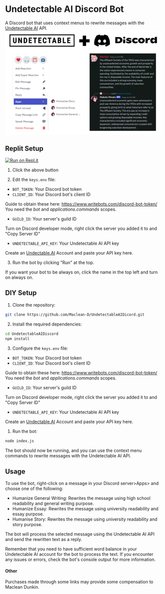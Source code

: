 # Undetectable AI Discord Bot
A Discord bot that uses context menus to rewrite messages with the [Undetectable AI](https://undetectable.ai?fpr=yws1m) API.
![Picture of bot converting normal text through undetectable AI](Example.png)

## Replit Setup

[![Run on Repl.it](https://replit.com/badge/github/Maclean-D/UndectableAIDicord)](https://replit.com/new/github/Maclean-D/UndectableAIDicord)

1. Click the above button

2. Edit the `keys.env` file:

- `BOT_TOKEN`: Your Discord bot token
- `CLIENT_ID`: Your Discord bot's client ID

Guide to obtain these here: https://www.writebots.com/discord-bot-token/
You need the *bot* and *applications.commands* scopes.
- `GUILD_ID`: Your server's guild ID

Turn on Discord developer mode, right click the server you added it to and "Copy Server ID"
- `UNDETECTABLE_API_KEY`: Your Undetectable AI API key

Create an [Undectable.AI](https://undetectable.ai?fpr=yws1m) Account and paste your API key here.

3. Run the bot by clicking "Run" at the top.

If you want your bot to be always on, click the name in the top left and turn on always on.

## DIY Setup

1. Clone the repository:

```bash
git clone https://github.com/Maclean-D/UndetectableAIDicord.git
```

2. Install the required dependencies:

```bash
cd UndetectableAIDiscord
npm install
```

3. Configure the `keys.env` file:

- `BOT_TOKEN`: Your Discord bot token
- `CLIENT_ID`: Your Discord bot's client ID

Guide to obtain these here: https://www.writebots.com/discord-bot-token/
You need the *bot* and *applications.commands* scopes.
- `GUILD_ID`: Your server's guild ID

Turn on Discord developer mode, right click the server you added it to and "Copy Server ID"
- `UNDETECTABLE_API_KEY`: Your Undetectable AI API key

Create an [Undectable.AI](https://undetectable.ai?fpr=yws1m) Account and paste your API key here.

1. Run the bot:

```bash
node index.js
```

The bot should now be running, and you can use the context menu commands to rewrite messages with the Undetectable AI API.

## Usage

To use the bot, right-click on a message in your Discord server>Apps> and choose one of the following:

- Humanize General Writing: Rewrites the message using high school readability and general writing purpose.
- Humanize Essay: Rewrites the message using university readability and essay purpose.
- Humanise Story: Rewrites the message using university readability and story purpose.

The bot will process the selected message using the Undetectable AI API and send the rewritten text as a reply.

Remember that you need to have sufficient word balance in your Undetectable AI account for the bot to process the text. If you encounter any issues or errors, check the bot's console output for more information.

#### Other

Purchases made through some links may provide some compensation to Maclean Dunkin.